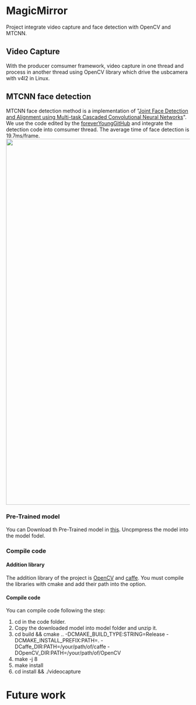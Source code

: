 # MagicMirror
Project integrate video capture and face detection with OpenCV and MTCNN.

## Video Capture
With the producer comsumer framework, video capture in one thread and process in another thread using OpenCV library which drive the usbcamera with v4l2 in Linux.

## MTCNN face detection
MTCNN face detection method is a implementation of "[Joint Face Detection and Alignment using Multi-task Cascaded Convolutional Neural Networks](https://arxiv.org/abs/1604.02878)". We use the code edited by the [foreverYoungGitHub](https://github.com/foreverYoungGitHub/MTCNN) and integrate the detection code into comsumer thread. The average time of face detection is 19.7ms/frame.
<img src="https://github.com/foreverYoungGitHub/MTCNN/blob/master/result/result_gpu_2.png" width="1000">

### Pre-Trained model
You can Download th Pre-Trained model in [this](https://pan.baidu.com/s/1bpk6tUf). Uncpmpress the model into the model fodel.

### Compile code
#### Addition library
The addition library of the project is [OpenCV](https://github.com/opencv/opencv.git) and [caffe](https://github.com/BVLC/caffe.git). You must compile the libraries with cmake and add their path into the option.
#### Compile code
You can compile code following the step:
1. cd in the code folder.
2. Copy the downloaded model into model folder and unzip it.
3. cd build && cmake .. -DCMAKE_BUILD_TYPE:STRING=Release -DCMAKE_INSTALL_PREFIX:PATH=. -DCaffe_DIR:PATH=/your/path/of/caffe -DOpenCV_DIR:PATH=/your/path/of/OpenCV
4. make -j 8
5. make install
6. cd install && ./videocapture

# Future work



 
